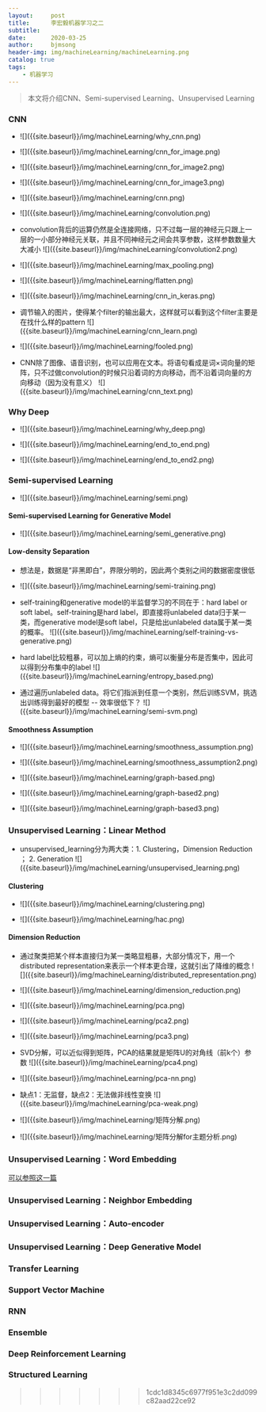 ```yaml
---
layout:     post
title:      李宏毅机器学习之二
subtitle:   
date:       2020-03-25
author:     bjmsong
header-img: img/machineLearning/machineLearning.png
catalog: true
tags:
    - 机器学习
---
```


> 本文将介绍CNN、Semi-supervised Learning、Unsupervised Learning

### CNN

<ul> 
<li markdown="1">
![]({{site.baseurl}}/img/machineLearning/why_cnn.png) 
</li> 
</ul> 

<ul> 
<li markdown="1">
![]({{site.baseurl}}/img/machineLearning/cnn_for_image.png) 
</li> 
</ul> 

<ul> 
<li markdown="1">
![]({{site.baseurl}}/img/machineLearning/cnn_for_image2.png) 
</li> 
</ul> 

<ul> 
<li markdown="1">
![]({{site.baseurl}}/img/machineLearning/cnn_for_image3.png) 
</li> 
</ul> 

<ul> 
<li markdown="1">
![]({{site.baseurl}}/img/machineLearning/cnn.png) 
</li> 
</ul> 

<ul> 
<li markdown="1">
![]({{site.baseurl}}/img/machineLearning/convolution.png) 
</li> 
</ul> 

<ul> 
<li markdown="1">
convolution背后的运算仍然是全连接网络，只不过每一层的神经元只跟上一层的一小部分神经元关联，并且不同神经元之间会共享参数，这样参数数量大大减小
![]({{site.baseurl}}/img/machineLearning/convolution2.png) 
</li> 
</ul> 

<ul> 
<li markdown="1">
![]({{site.baseurl}}/img/machineLearning/max_pooling.png) 
</li> 
</ul> 

<ul> 
<li markdown="1">
![]({{site.baseurl}}/img/machineLearning/flatten.png) 
</li> 
</ul> 

<ul> 
<li markdown="1">
![]({{site.baseurl}}/img/machineLearning/cnn_in_keras.png) 
</li> 
</ul> 

<ul> 
<li markdown="1">
调节输入的图片，使得某个filter的输出最大，这样就可以看到这个filter主要是在找什么样的pattern
![]({{site.baseurl}}/img/machineLearning/cnn_learn.png) 
</li> 
</ul> 

<ul> 
<li markdown="1">
![]({{site.baseurl}}/img/machineLearning/fooled.png) 
</li> 
</ul> 

<ul> 
<li markdown="1">
CNN除了图像、语音识别，也可以应用在文本。将语句看成是词×词向量的矩阵，只不过做convolution的时候只沿着词的方向移动，而不沿着词向量的方向移动（因为没有意义）
![]({{site.baseurl}}/img/machineLearning/cnn_text.png) 
</li> 
</ul> 



### Why Deep

<ul> 
<li markdown="1">
![]({{site.baseurl}}/img/machineLearning/why_deep.png) 
</li> 
</ul> 

<ul> 
<li markdown="1">
![]({{site.baseurl}}/img/machineLearning/end_to_end.png) 
</li> 
</ul> 

<ul> 
<li markdown="1">
![]({{site.baseurl}}/img/machineLearning/end_to_end2.png) 
</li> 
</ul> 



### Semi-supervised Learning

<ul> 
<li markdown="1">
![]({{site.baseurl}}/img/machineLearning/semi.png) 
</li> 
</ul> 



#### Semi-supervised Learning for Generative Model

<ul> 
<li markdown="1">
![]({{site.baseurl}}/img/machineLearning/semi_generative.png) 
</li> 
</ul> 



#### Low-density Separation

- 想法是，数据是“非黑即白”，界限分明的，因此两个类别之间的数据密度很低

<ul> 
<li markdown="1">
![]({{site.baseurl}}/img/machineLearning/semi-training.png) 
</li> 
</ul> 

<ul> 
<li markdown="1">
self-training和generative model的半监督学习的不同在于：hard label or soft label。self-training是hard label，即直接将unlabeled data归于某一类，而generative model是soft label，只是给出unlabeled data属于某一类的概率。
![]({{site.baseurl}}/img/machineLearning/self-training-vs-generative.png) 
</li> 
</ul> 

<ul> 
<li markdown="1">
hard label比较粗暴，可以加上熵的约束，熵可以衡量分布是否集中，因此可以得到分布集中的label
![]({{site.baseurl}}/img/machineLearning/entropy_based.png) 
</li> 
</ul> 

<ul> 
<li markdown="1">
通过遍历unlabeled data。将它们指派到任意一个类别，然后训练SVM，挑选出训练得到最好的模型 -- 效率很低下？
![]({{site.baseurl}}/img/machineLearning/semi-svm.png) 
</li> 
</ul> 



#### Smoothness Assumption

<ul> 
<li markdown="1">
![]({{site.baseurl}}/img/machineLearning/smoothness_assumption.png) 
</li> 
</ul> 

<ul> 
<li markdown="1">
![]({{site.baseurl}}/img/machineLearning/smoothness_assumption2.png) 
</li> 
</ul> 

<ul> 
<li markdown="1">
![]({{site.baseurl}}/img/machineLearning/graph-based.png) 
</li> 
</ul> 

<ul> 
<li markdown="1">
![]({{site.baseurl}}/img/machineLearning/graph-based2.png) 
</li> 
</ul> 

<ul> 
<li markdown="1">
![]({{site.baseurl}}/img/machineLearning/graph-based3.png) 
</li> 
</ul> 



### Unsupervised Learning：Linear Method

<ul> 
<li markdown="1">
unsupervised_learning分为两大类：1. Clustering，Dimension Reduction ； 2. Generation
![]({{site.baseurl}}/img/machineLearning/unsupervised_learning.png) 
</li> 
</ul> 



#### Clustering

<ul> 
<li markdown="1">
![]({{site.baseurl}}/img/machineLearning/clustering.png) 
</li> 
</ul> 

<ul> 
<li markdown="1">
![]({{site.baseurl}}/img/machineLearning/hac.png) 
</li> 
</ul> 



#### Dimension Reduction

<ul> 
<li markdown="1">
通过聚类把某个样本直接归为某一类略显粗暴，大部分情况下，用一个distributed representation来表示一个样本更合理，这就引出了降维的概念
![]({{site.baseurl}}/img/machineLearning/distributed_representation.png) 
</li> 
</ul> 

<ul> 
<li markdown="1">
![]({{site.baseurl}}/img/machineLearning/dimension_reduction.png) 
</li> 
</ul> 

<ul> 
<li markdown="1">
![]({{site.baseurl}}/img/machineLearning/pca.png) 
</li> 
</ul> 

<ul> 
<li markdown="1">
![]({{site.baseurl}}/img/machineLearning/pca2.png) 
</li> 
</ul> 

<ul> 
<li markdown="1">
![]({{site.baseurl}}/img/machineLearning/pca3.png) 
</li> 
</ul> 

<ul> 
<li markdown="1">
SVD分解，可以近似得到矩阵，PCA的结果就是矩阵U的对角线（前k个）参数
![]({{site.baseurl}}/img/machineLearning/pca4.png) 
</li> 
</ul> 

<ul> 
<li markdown="1">
![]({{site.baseurl}}/img/machineLearning/pca-nn.png) 
</li> 
</ul> 

<ul> 
<li markdown="1">
缺点1：无监督，缺点2：无法做非线性变换
![]({{site.baseurl}}/img/machineLearning/pca-weak.png) 
</li> 
</ul> 

<ul> 
<li markdown="1">
![]({{site.baseurl}}/img/machineLearning/矩阵分解.png) 
</li> 
</ul> 

<ul> 
<li markdown="1">
![]({{site.baseurl}}/img/machineLearning/矩阵分解for主题分析.png) 
</li> 
</ul> 



### Unsupervised Learning：Word Embedding

[可以参照这一篇](https://bjmsong.github.io/2020/03/03/%E4%BB%8EWord-Embedding%E5%88%B0Bert%E6%A8%A1%E5%9E%8B-%E8%87%AA%E7%84%B6%E8%AF%AD%E8%A8%80%E5%A4%84%E7%90%86%E4%B8%AD%E7%9A%84%E9%A2%84%E8%AE%AD%E7%BB%83%E6%8A%80%E6%9C%AF%E5%8F%91%E5%B1%95%E5%8F%B2/)



### Unsupervised Learning：Neighbor Embedding



### Unsupervised Learning：Auto-encoder



### Unsupervised Learning：Deep Generative Model



### Transfer Learning



### Support Vector Machine



### RNN



### Ensemble



### Deep Reinforcement Learning





### Structured Learning





 



>>>>>>> 1cdc1d8345c6977f951e3c2dd099c82aad22ce92
